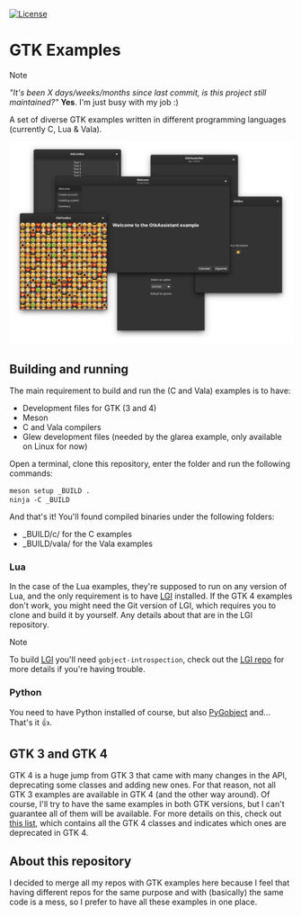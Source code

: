 [![License][LicenseBadge]][LicenseURL]

# GTK Examples

> [!NOTE]
> _"It's been X days/weeks/months since last commit, is this project still maintained?"_
> __Yes__. I'm just busy with my job :)

A set of diverse GTK examples written in different programming languages (currently C, Lua & Vala).

![GTK Examples Banner](banner.png)

## Building and running

The main requirement to build and run the (C and Vala) examples is to have:

  - Development files for GTK (3 and 4)
  - Meson
  - C and Vala compilers
  - Glew development files (needed by the glarea example, only available on Linux for now)

Open a terminal, clone this repository, enter the folder and run the following commands:

```
meson setup _BUILD .
ninja -C _BUILD
```

And that's it! You'll found compiled binaries under the following folders:

  - _BUILD/c/ for the C examples
  - _BUILD/vala/ for the Vala examples

### Lua

In the case of the Lua examples, they're supposed to run on any version of Lua, and the only requirement is to have [LGI](https://github.com/lgi-devs/lgi) installed. If the GTK 4 examples don't work, you might need the Git version of LGI, which requires you to clone and build it by yourself. Any details about that are in the LGI repository.

> [!NOTE]
> To build [LGI](https://github.com/lgi-devs/lgi) you'll need `gobject-introspection`, check out the [LGI repo](https://github.com/lgi-devs/lgi) for more details if you're having trouble.

### Python

You need to have Python installed of course, but also [PyGobject](https://gnome.pages.gitlab.gnome.org/pygobject/index.html) and... That's it 👍.

## GTK 3 and GTK 4

GTK 4 is a huge jump from GTK 3 that came with many changes in the API, deprecating some classes and adding new ones. For that reason, not all GTK 3 examples are available in GTK 4 (and the other way around). Of course, I'll try to have the same examples in both GTK versions, but I can't guarantee all of them will be available. For more details on this, check out [this list](https://docs.gtk.org/gtk4/#classes), which contains all the GTK 4 classes and indicates which ones are deprecated in GTK 4.

## About this repository

I decided to merge all my repos with GTK examples here because I feel that having different repos for the same purpose and with (basically) the same code is a mess, so I prefer to have all these examples in one place.

[LicenseBadge]: https://img.shields.io/badge/License-Zlib-brightgreen?style=for-the-badge
[LicenseURL]: https://opensource.org/licenses/Zlib